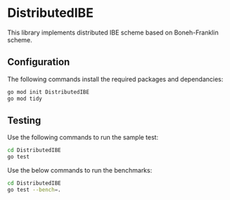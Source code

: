 # DistributedIBE
This library implements distributed IBE scheme based on Boneh-Franklin scheme. 
## Configuration
The following commands install the required packages and dependancies:
```sh
go mod init DistributedIBE
go mod tidy
```
## Testing
Use the following commands to run the sample test:
```sh
cd DistributedIBE
go test
```
Use the below commands to run the benchmarks:
```sh
cd DistributedIBE
go test --bench=.
```